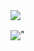 <img src="https://readme-typing-svg.herokuapp.com?font=SF+Mono&weight=800&size=40&duration=3000&color=64FFDA&background=0a192f&center=true&vCenter=true&multiline=true&repeat=false&random=false&width=800&height=73&lines=Hi+There%2C+This+is+Youness" />

<img align="center" src="https://readme-typing-svg.herokuapp.com/?font=SF+Mono&size=18&duration=3000&color=64FFDA&background=0a192f&center=false&vCenter=true&multiline=true&repeat=false&random=false&width=800&height=540&lines=;a+23-year-old+Fullstack+Web+Developer+based+in+Casablanca,+Morocco.+I+take+great;joy+in+bringing+ideas+to+life+through+code,+with+a+particular+fondness+for+the;dynamic+realm+of+JavaScript.+Armed+with+a+technical+diploma+specializing+in+web;programming+from+ISTA+and+hands-on+experience+in+web+development,+especially+in;JavaScript,+I+have+established+a+solid+foundation+through+practical+learning.;I+have+honed+my+skills+in+crafting+robust+and+interactive+web+applications,;adeptly+navigating+both+front-end+and+back-end+landscapes.+My+journey+in+the;tech+sphere+is+driven+by+a+profound+passion+for+continuous+learning+and+a;genuine+enthusiasm+for+staying+at+the+forefront,+actively+contributing+to+the;ever-evolving+programming+landscape.+I+possess+expertise+in+Fullstack+Web;Development,+fueled+by+the+opportunity+to+learn,+the+thrill+of+problem-solving,;and+the+satisfaction+of+transforming+ideas+into+functional,+user-friendly;applications.+Whether+tackling+complex+debugging+challenges+or+exploring+new;horizons,+I+wholeheartedly+embrace+the+dynamic+nature+of+the+tech+world.+As;I+progress+in+my+career,+my+goal+is+to+contribute+to+innovative+projects+and;pioneer+initiatives+that+advance+the+development+of+this+field.+Feel+free+to;connect+with+me+if+you+share+a+passion+for+technology,+and+creativity,+or+simply;enjoy+a+good+coding+challenge." />"
